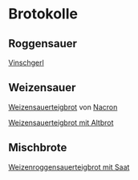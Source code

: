 # Brotokolle

## Roggensauer

[Vinschgerl](Vinschgerl.md) 

## Weizensauer

[Weizensauerteigbrot](Weizensauerteigbrot.md) von [Nacron](https://github.com/nacron)

[Weizensauerteigbrot mit Altbrot](Weizensauerteigbrot-mit-Altbrot.md)

## Mischbrote

[Weizenroggensauerteigbrot mit Saat](WeizenRoggenmischbrot-mit-Saat.md)